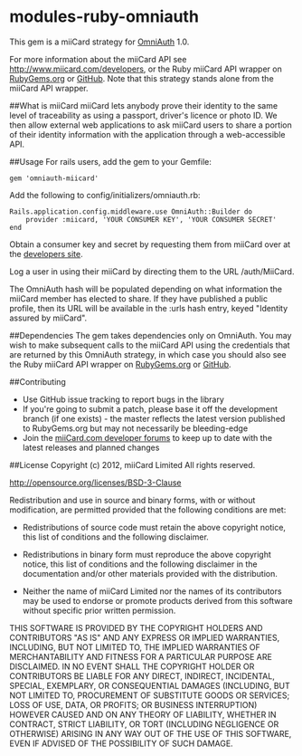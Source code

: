 modules-ruby-omniauth
=====================

This gem is a miiCard strategy for [OmniAuth](https://github.com/intridea/omniauth) 1.0. 

For more information about the miiCard API see http://www.miicard.com/developers, or the Ruby miiCard API wrapper on [RubyGems.org](https://rubygems.org/gems/miiCardConsumers) or [GitHub](https://github.com/miiCard/api-wrappers-ruby). Note that this strategy stands alone from the miiCard API wrapper.

##What is miiCard
miiCard lets anybody prove their identity to the same level of traceability as using a passport, driver's licence or photo ID. We then allow external web applications to ask miiCard users to share a portion of their identity information with the application through a web-accessible API.

##Usage
For rails users, add the gem to your Gemfile:

    gem 'omniauth-miicard'

Add the following to config/initializers/omniauth.rb:

    Rails.application.config.middleware.use OmniAuth::Builder do
        provider :miicard, 'YOUR CONSUMER KEY', 'YOUR CONSUMER SECRET'
    end

Obtain a consumer key and secret by requesting them from miiCard over at the [developers site](http://www.miicard.com/developers/getting-started).

Log a user in using their miiCard by directing them to the URL /auth/MiiCard.

The OmniAuth hash will be populated depending on what information the miiCard member has elected to share. If they have published a public profile, then its URL will be available in the :urls hash entry, keyed "Identity assured by miiCard".

##Dependencies
The gem takes dependencies only on OmniAuth. You may wish to make subsequent calls to the miiCard API using the credentials that are returned by this OmniAuth strategy, in which case you should also see the Ruby miiCard API wrapper on [RubyGems.org](https://rubygems.org/gems/miiCardConsumers) or [GitHub](https://github.com/miiCard/api-wrappers-ruby).

##Contributing
* Use GitHub issue tracking to report bugs in the library
* If you're going to submit a patch, please base it off the development branch (if one exists) - the master reflects the latest version published to RubyGems.org but may not necessarily be bleeding-edge
* Join the [miiCard.com developer forums](http://devforum.miicard.com) to keep up to date with the latest releases and planned changes

##License
Copyright (c) 2012, miiCard Limited
All rights reserved.

http://opensource.org/licenses/BSD-3-Clause

Redistribution and use in source and binary forms, with or without modification, are permitted provided that the following conditions are met:

- Redistributions of source code must retain the above copyright notice, this list of conditions and the following disclaimer. 

- Redistributions in binary form must reproduce the above copyright notice, this list of conditions and the following disclaimer in the documentation and/or other materials provided with the distribution.

- Neither the name of miiCard Limited nor the names of its contributors may be used to endorse or promote products derived from this software without specific prior written permission.

THIS SOFTWARE IS PROVIDED BY THE COPYRIGHT HOLDERS AND CONTRIBUTORS "AS IS" AND ANY EXPRESS OR IMPLIED WARRANTIES, INCLUDING, BUT NOT LIMITED TO, THE IMPLIED WARRANTIES OF MERCHANTABILITY AND FITNESS FOR A PARTICULAR PURPOSE ARE DISCLAIMED. IN NO EVENT SHALL THE COPYRIGHT HOLDER OR CONTRIBUTORS BE LIABLE FOR ANY DIRECT, INDIRECT, INCIDENTAL, SPECIAL, EXEMPLARY, OR CONSEQUENTIAL DAMAGES (INCLUDING, BUT NOT LIMITED TO, PROCUREMENT OF SUBSTITUTE GOODS OR SERVICES; LOSS OF USE, DATA, OR PROFITS; OR BUSINESS INTERRUPTION) HOWEVER CAUSED AND ON ANY THEORY OF LIABILITY, WHETHER IN CONTRACT, STRICT LIABILITY, OR TORT (INCLUDING NEGLIGENCE OR OTHERWISE) ARISING IN ANY WAY OUT OF THE USE OF THIS SOFTWARE, EVEN IF ADVISED OF THE POSSIBILITY OF SUCH DAMAGE.
